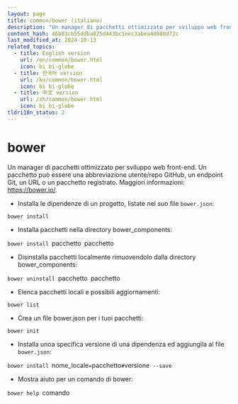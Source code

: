 ```yaml
---
layout: page
title: common/bower (italiano)
description: "Un manager di pacchetti ottimizzato per sviluppo web front-end."
content_hash: 46b83cb55ddba825d443bc1eec3abea4d080d72c
last_modified_at: 2024-10-13
related_topics:
  - title: English version
    url: /en/common/bower.html
    icon: bi bi-globe
  - title: 한국어 version
    url: /ko/common/bower.html
    icon: bi bi-globe
  - title: 中文 version
    url: /zh/common/bower.html
    icon: bi bi-globe
tldri18n_status: 2
---
```

# bower

Un manager di pacchetti ottimizzato per sviluppo web front-end.
Un pacchetto può essere una abbreviazione utente/repo GitHub, un endpoint Git, un URL o un pacchetto registrato.
Maggiori informazioni: <https://bower.io/>.

- Installa le dipendenze di un progetto, listate nel suo file `bower.json`:

`bower install`

- Installa pacchetti nella directory bower_components:

`bower install `<span class="tldr-var badge badge-pill bg-dark-lm bg-white-dm text-white-lm text-dark-dm font-weight-bold">pacchetto</span>` `<span class="tldr-var badge badge-pill bg-dark-lm bg-white-dm text-white-lm text-dark-dm font-weight-bold">pacchetto</span>

- Disinstalla pacchetti localmente rimuovendolo dalla directory bower_components:

`bower uninstall `<span class="tldr-var badge badge-pill bg-dark-lm bg-white-dm text-white-lm text-dark-dm font-weight-bold">pacchetto</span>` `<span class="tldr-var badge badge-pill bg-dark-lm bg-white-dm text-white-lm text-dark-dm font-weight-bold">pacchetto</span>

- Elenca pacchetti locali e possibili aggiornamenti:

`bower list`

- Crea un file bower.json per i tuoi pacchetti:

`bower init`

- Installa unoa specifica versione di una dipendenza ed aggiungila al file `bower.json`:

`bower install `<span class="tldr-var badge badge-pill bg-dark-lm bg-white-dm text-white-lm text-dark-dm font-weight-bold">nome_locale</span>`=`<span class="tldr-var badge badge-pill bg-dark-lm bg-white-dm text-white-lm text-dark-dm font-weight-bold">pacchetto</span>`#`<span class="tldr-var badge badge-pill bg-dark-lm bg-white-dm text-white-lm text-dark-dm font-weight-bold">versione</span>` --save`

- Mostra aiuto per un comando di bower:

`bower help `<span class="tldr-var badge badge-pill bg-dark-lm bg-white-dm text-white-lm text-dark-dm font-weight-bold">comando</span>
